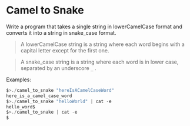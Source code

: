 # Camel to Snake

Write a program that takes a single string in lowerCamelCase format
and converts it into a string in snake_case format.

>A lowerCamelCase string is a string where each word begins with a capital letter
except for the first one.  


>A snake_case string is a string where each word is in lower case, separated by
an underscore `_` .

Examples:
``` c
$>./camel_to_snake "hereIsACamelCaseWord"
here_is_a_camel_case_word
$>./camel_to_snake "helloWorld" | cat -e
hello_word$
$>./camel_to_snake | cat -e
$
```